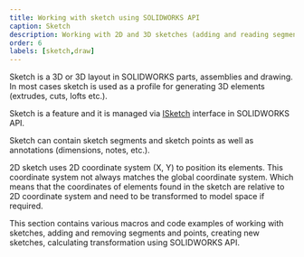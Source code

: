 ```yaml
---
title: Working with sketch using SOLIDWORKS API
caption: Sketch
description: Working with 2D and 3D sketches (adding and reading segments, transformations, feature creation) using SOLIDWORKS API
order: 6
labels: [sketch,draw]
---
```

Sketch is a 3D or 3D layout in SOLIDWORKS parts, assemblies and drawing. In most cases sketch is used as a profile for generating 3D elements (extrudes, cuts, lofts etc.).

Sketch is a feature and it is managed via [ISketch](https://help.solidworks.com/2018/english/api/sldworksapi/SolidWorks.Interop.sldworks~SolidWorks.Interop.sldworks.ISketch.html) interface in SOLIDWORKS API.

Sketch can contain sketch segments and sketch points as well as annotations (dimensions, notes, etc.).

2D sketch uses 2D coordinate system (X, Y) to position its elements. This coordinate system not always matches the global coordinate system. Which means that the coordinates of elements found in the sketch are relative to 2D coordinate system and need to be transformed to model space if required.

This section contains various macros and code examples of working with sketches, adding and removing segments and points, creating new sketches, calculating transformation using SOLIDWORKS API.